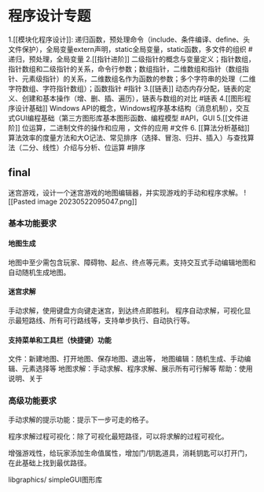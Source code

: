 # 程序设计专题
1.[[模块化程序设计]]:
	递归函数，预处理命令（include、条件编译、define、头文件保护），全局变量extern声明，static全局变量，static函数，多文件的组织 #递归，预处理，全局变量
2.[[指针进阶]]
	二级指针的概念与变量定义；指针数组，指针数组和二级指针的关系，命令行参数；数组指针，二维数组和指针（数组指针、元素级指针）的关系，二维数组名作为函数的参数；多个字符串的处理（二维字符数组、字符指针数组）；函数指针 #指针
3.[[链表]] 
	动态内存分配，链表的定义、创建和基本操作（增、删、插、遍历），链表与数组的对比 #链表
4.[[图形程序设计基础]]
	Windows API的概念，Windows程序基本结构（消息机制），交互式GUI编程基础（第三方图形库基本图形函数、编程模型 #API，GUI
5.[[文件进阶]]
	位运算，二进制文件的操作和应用 ，文件的应用 #文件
6. [[算法分析基础]]
	算法效率的度量方法和大O记法、常见排序（选择、冒泡、归并、插入）与查找算法（二分、线性）介绍与分析、位运算 #排序






## final
迷宫游戏，设计一个迷宫游戏的地图编辑器，并实现游戏的手动和程序求解。
![[Pasted image 20230522095047.png]]
### 基本功能要求
#### 地图生成
地图中至少需包含玩家、障碍物、起点、终点等元素。支持交互式手动编辑地图和自动随机生成地图。
#### 迷宫求解
手动求解，使用键盘方向键走迷宫，到达终点即胜利。
程序自动求解，可视化显示最短路线、所有可行路线等，支持单步执行、自动执行等。
#### 支持菜单和工具栏（快捷键）功能
文件：新建地图、打开地图、保存地图、退出等，
地图编辑：随机生成、手动编辑、元素选择等
地图求解：手动求解、程序求解、展示所有可行解等
帮助：使用说明、关于
### 高级功能要求
手动求解的提示功能：提示下一步可走的格子。

程序求解过程可视化：除了可视化最短路径，可以将求解的过程可视化。

增强游戏性，给玩家添加生命值属性，增加门/钥匙道具，消耗钥匙可以打开门，在此基础上找到最优路径。

libgraphics/ simpleGUI图形库

